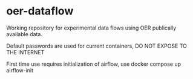 # oer-dataflow
Working repository for experimental data flows using OER publically available data.

Default passwords are used for current containers, DO NOT EXPOSE TO THE INTERNET

First time use requires initialization of airflow, use docker compose up airflow-init
